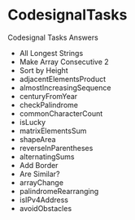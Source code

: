 # CodesignalTasks
Codesignal Tasks Answers
* All Longest Strings  
* Make Array Consecutive 2  
* Sort by Height  
* adjacentElementsProduct  
* almostIncreasingSequence  
* centuryFromYear  
* checkPalindrome  
* commonCharacterCount  
* isLucky  
* matrixElementsSum  
* shapeArea  
* reverseInParentheses
* alternatingSums
* Add Border
* Are Similar?
* arrayChange
* palindromeRearranging
* isIPv4Address
* avoidObstacles
